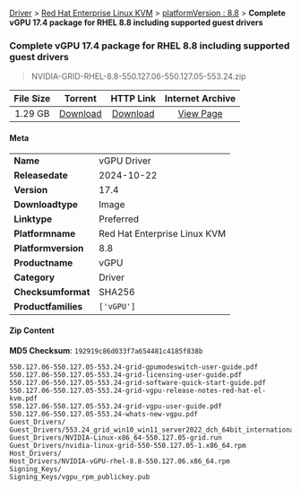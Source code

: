 
[Driver](/README.md)  >  [Red Hat Enterprise Linux KVM](/index/Driver/Red_Hat_Enterprise_Linux_KVM.md)  >  [platformVersion : 8.8](/index/Driver/Red_Hat_Enterprise_Linux_KVM/8.8.md)  >  **Complete vGPU 17.4 package for RHEL 8.8 including supported guest drivers**


###    Complete vGPU 17.4 package for RHEL 8.8 including supported guest drivers

> NVIDIA-GRID-RHEL-8.8-550.127.06-550.127.05-553.24.zip   


| **File Size** | **Torrent**  | **HTTP Link** | **Internet Archive** |
|:-------------:|:------------:|:-------------:|:--------------------:|
| 1.29 GB |  [Download](https://archive.org/download/nvgpu_NVIDIA-GRID-RHEL-8.8-550.127.06-550.127.05-553.24.zip/nvgpu_NVIDIA-GRID-RHEL-8.8-550.127.06-550.127.05-553.24.zip_archive.torrent)       | [Download](https://archive.org/compress/nvgpu_NVIDIA-GRID-RHEL-8.8-550.127.06-550.127.05-553.24.zip) | [View Page](https://archive.org/details/nvgpu_NVIDIA-GRID-RHEL-8.8-550.127.06-550.127.05-553.24.zip)       |

#### Meta

<table>
<tr><td><strong>Name</strong></td><td>vGPU Driver</td></tr>
<tr><td><strong>Releasedate</strong></td><td>2024-10-22</td></tr>
<tr><td><strong>Version</strong></td><td>17.4</td></tr>
<tr><td><strong>Downloadtype</strong></td><td>Image</td></tr>
<tr><td><strong>Linktype</strong></td><td>Preferred</td></tr>
<tr><td><strong>Platformname</strong></td><td>Red Hat Enterprise Linux KVM</td></tr>
<tr><td><strong>Platformversion</strong></td><td>8.8</td></tr>
<tr><td><strong>Productname</strong></td><td>vGPU</td></tr>
<tr><td><strong>Category</strong></td><td>Driver</td></tr>
<tr><td><strong>Checksumformat</strong></td><td>SHA256</td></tr>
<tr><td><strong>Productfamilies</strong></td><td><code>['vGPU']</code></td></tr>
</table>

#### Zip Content

**MD5 Checksum**: `192919c86d033f7a654481c4185f838b`

```text
550.127.06-550.127.05-553.24-grid-gpumodeswitch-user-guide.pdf
550.127.06-550.127.05-553.24-grid-licensing-user-guide.pdf
550.127.06-550.127.05-553.24-grid-software-quick-start-guide.pdf
550.127.06-550.127.05-553.24-grid-vgpu-release-notes-red-hat-el-kvm.pdf
550.127.06-550.127.05-553.24-grid-vgpu-user-guide.pdf
550.127.06-550.127.05-553.24-whats-new-vgpu.pdf
Guest_Drivers/
Guest_Drivers/553.24_grid_win10_win11_server2022_dch_64bit_international.exe
Guest_Drivers/NVIDIA-Linux-x86_64-550.127.05-grid.run
Guest_Drivers/nvidia-linux-grid-550-550.127.05-1.x86_64.rpm
Host_Drivers/
Host_Drivers/NVIDIA-vGPU-rhel-8.8-550.127.06.x86_64.rpm
Signing_Keys/
Signing_Keys/vgpu_rpm_publickey.pub
```